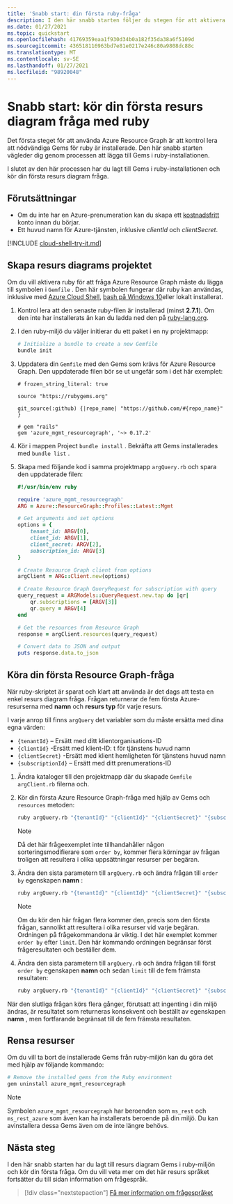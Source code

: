 ```yaml
---
title: 'Snabb start: din första ruby-fråga'
description: I den här snabb starten följer du stegen för att aktivera resurs diagram symbolen för ruby och kör din första fråga.
ms.date: 01/27/2021
ms.topic: quickstart
ms.openlocfilehash: 41769359eaa1f930d34b0a182f35da38a6f5109d
ms.sourcegitcommit: 436518116963bd7e81e0217e246c80a9808dc88c
ms.translationtype: MT
ms.contentlocale: sv-SE
ms.lasthandoff: 01/27/2021
ms.locfileid: "98920048"
---
```

# <a name="quickstart-run-your-first-resource-graph-query-using-ruby"></a>Snabb start: kör din första resurs diagram fråga med ruby

Det första steget för att använda Azure Resource Graph är att kontrol lera att nödvändiga Gems för ruby är installerade. Den här snabb starten vägleder dig genom processen att lägga till Gems i ruby-installationen.

I slutet av den här processen har du lagt till Gems i ruby-installationen och kör din första resurs diagram fråga.

## <a name="prerequisites"></a>Förutsättningar

- Om du inte har en Azure-prenumeration kan du skapa ett [kostnadsfritt](https://azure.microsoft.com/free/) konto innan du börjar.
- Ett huvud namn för Azure-tjänsten, inklusive _clientId_ och _clientSecret_.

[!INCLUDE [cloud-shell-try-it.md](../../../includes/cloud-shell-try-it.md)]

## <a name="create-the-resource-graph-project"></a>Skapa resurs diagrams projektet

Om du vill aktivera ruby för att fråga Azure Resource Graph måste du lägga till symbolen i `Gemfile` . Den här symbolen fungerar där ruby kan användas, inklusive med [Azure Cloud Shell](https://shell.azure.com), [bash på Windows 10](/windows/wsl/install-win10)eller lokalt installerat.

1. Kontrol lera att den senaste ruby-filen är installerad (minst **2.7.1**). Om den inte har installerats än kan du ladda ned den på [ruby-lang.org](https://www.ruby-lang.org/en/downloads/).

1. I den ruby-miljö du väljer initierar du ett paket i en ny projektmapp:

   ```bash
   # Initialize a bundle to create a new Gemfile
   bundle init
   ```

1. Uppdatera din `Gemfile` med den Gems som krävs för Azure Resource Graph. Den uppdaterade filen bör se ut ungefär som i det här exemplet:

   ```file
   # frozen_string_literal: true

   source "https://rubygems.org"

   git_source(:github) {|repo_name| "https://github.com/#{repo_name}" }

   # gem "rails"
   gem 'azure_mgmt_resourcegraph', '~> 0.17.2'
   ```

1. Kör i mappen Project `bundle install` . Bekräfta att Gems installerades med `bundle list` .

1. Skapa med följande kod i samma projektmapp `argQuery.rb` och spara den uppdaterade filen:

   ```ruby
   #!/usr/bin/env ruby

   require 'azure_mgmt_resourcegraph'
   ARG = Azure::ResourceGraph::Profiles::Latest::Mgmt

   # Get arguments and set options
   options = {
       tenant_id: ARGV[0],
       client_id: ARGV[1],
       client_secret: ARGV[2],
       subscription_id: ARGV[3]
   }

   # Create Resource Graph client from options
   argClient = ARG::Client.new(options)

   # Create Resource Graph QueryRequest for subscription with query
   query_request = ARGModels::QueryRequest.new.tap do |qr|
       qr.subscriptions = [ARGV[3]]
       qr.query = ARGV[4]
   end

   # Get the resources from Resource Graph
   response = argClient.resources(query_request)

   # Convert data to JSON and output
   puts response.data.to_json
   ```

## <a name="run-your-first-resource-graph-query"></a>Köra din första Resource Graph-fråga

När ruby-skriptet är sparat och klart att använda är det dags att testa en enkel resurs diagram fråga. Frågan returnerar de fem första Azure-resurserna med **namn** och **resurs typ** för varje resurs.

I varje anrop till finns `argQuery` det variabler som du måste ersätta med dina egna värden:

- `{tenantId}` – Ersätt med ditt klientorganisations-ID
- `{clientId}` -Ersätt med klient-ID: t för tjänstens huvud namn
- `{clientSecret}` -Ersätt med klient hemligheten för tjänstens huvud namn
- `{subscriptionId}` – Ersätt med ditt prenumerations-ID

1. Ändra kataloger till den projektmapp där du skapade `Gemfile` `argClient.rb` filerna och.

1. Kör din första Azure Resource Graph-fråga med hjälp av Gems och `resources` metoden:

   ```bash
   ruby argQuery.rb "{tenantId}" "{clientId}" "{clientSecret}" "{subscriptionId}" "Resources | project name, type | limit 5"
   ```

   > [!NOTE]
   > Då det här frågeexemplet inte tillhandahåller någon sorteringsmodifierare som `order by`, kommer flera körningar av frågan troligen att resultera i olika uppsättningar resurser per begäran.

1. Ändra den sista parametern till `argQuery.rb` och ändra frågan till `order by` egenskapen **namn** :

   ```bash
   ruby argQuery.rb "{tenantId}" "{clientId}" "{clientSecret}" "{subscriptionId}" "Resources | project name, type | limit 5 | order by name asc"
   ```

   > [!NOTE]
   > Om du kör den här frågan flera kommer den, precis som den första frågan, sannolikt att resultera i olika resurser vid varje begäran. Ordningen på frågekommandona är viktig. I det här exemplet kommer `order by` efter `limit`. Den här kommando ordningen begränsar först frågeresultaten och beställer dem.

1. Ändra den sista parametern till `argQuery.rb` och ändra frågan till först `order by` egenskapen **namn** och sedan `limit` till de fem främsta resultaten:

   ```bash
   ruby argQuery.rb "{tenantId}" "{clientId}" "{clientSecret}" "{subscriptionId}" "Resources | project name, type | order by name asc | limit 5"
   ```

När den slutliga frågan körs flera gånger, förutsatt att ingenting i din miljö ändras, är resultatet som returneras konsekvent och beställt av egenskapen **namn** , men fortfarande begränsat till de fem främsta resultaten.

## <a name="clean-up-resources"></a>Rensa resurser

Om du vill ta bort de installerade Gems från ruby-miljön kan du göra det med hjälp av följande kommando:

```bash
# Remove the installed gems from the Ruby environment
gem uninstall azure_mgmt_resourcegraph
```

> [!NOTE]
> Symbolen `azure_mgmt_resourcegraph` har beroenden som `ms_rest` och `ms_rest_azure` som även kan ha installerats beroende på din miljö. Du kan avinstallera dessa Gems även om de inte längre behövs.

## <a name="next-steps"></a>Nästa steg

I den här snabb starten har du lagt till resurs diagram Gems i ruby-miljön och kör din första fråga. Om du vill veta mer om det här resurs språket fortsätter du till sidan information om frågespråk.

> [!div class="nextstepaction"]
> [Få mer information om frågespråket](./concepts/query-language.md)
